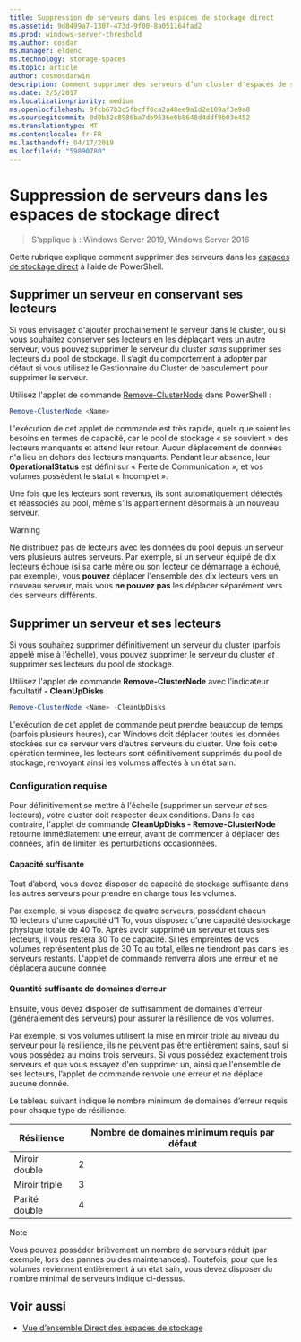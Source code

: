 ```yaml
---
title: Suppression de serveurs dans les espaces de stockage direct
ms.assetid: 9d8499a7-1307-473d-9f00-8a051164fad2
ms.prod: windows-server-threshold
ms.author: cosdar
ms.manager: eldenc
ms.technology: storage-spaces
ms.topic: article
author: cosmosdarwin
description: Comment supprimer des serveurs d’un cluster d'espaces de stockage direct dans Windows Server.
ms.date: 2/5/2017
ms.localizationpriority: medium
ms.openlocfilehash: 9fcb67b3c5fbcff0ca2a48ee9a1d2e109af3e9a8
ms.sourcegitcommit: 0d0b32c8986ba7db9536e0b8648d4ddf9b03e452
ms.translationtype: MT
ms.contentlocale: fr-FR
ms.lasthandoff: 04/17/2019
ms.locfileid: "59890780"
---
```

# <a name="removing-servers-in-storage-spaces-direct"></a>Suppression de serveurs dans les espaces de stockage direct

>S’applique à : Windows Server 2019, Windows Server 2016

Cette rubrique explique comment supprimer des serveurs dans les [espaces de stockage direct](storage-spaces-direct-overview.md) à l’aide de PowerShell.

## <a name="remove-a-server-but-leave-its-drives"></a>Supprimer un serveur en conservant ses lecteurs

Si vous envisagez d'ajouter prochainement le serveur dans le cluster, ou si vous souhaitez conserver ses lecteurs en les déplaçant vers un autre serveur, vous pouvez supprimer le serveur du cluster *sans* supprimer ses lecteurs du pool de stockage. Il s’agit du comportement à adopter par défaut si vous utilisez le Gestionnaire du Cluster de basculement pour supprimer le serveur.

Utilisez l'applet de commande [Remove-ClusterNode](https://technet.microsoft.com/library/hh847251.aspx) dans PowerShell :

```PowerShell
Remove-ClusterNode <Name>
```

L'exécution de cet applet de commande est très rapide, quels que soient les besoins en termes de capacité, car le pool de stockage « se souvient » des lecteurs manquants et attend leur retour. Aucun déplacement de données n'a lieu en dehors des lecteurs manquants. Pendant leur absence, leur **OperationalStatus** est défini sur « Perte de Communication », et vos volumes possèdent le statut « Incomplet ».

Une fois que les lecteurs sont revenus, ils sont automatiquement détectés et réassociés au pool, même s’ils appartiennent désormais à un nouveau serveur.

   >[!WARNING]
   > Ne distribuez pas de lecteurs avec les données du pool depuis un serveur vers plusieurs autres serveurs. Par exemple, si un serveur équipé de dix lecteurs échoue (si sa carte mère ou son lecteur de démarrage a échoué, par exemple), vous **pouvez** déplacer l'ensemble des dix lecteurs vers un nouveau serveur, mais vous **ne pouvez pas** les déplacer séparément vers des serveurs différents.

## <a name="remove-a-server-and-its-drives"></a>Supprimer un serveur et ses lecteurs

Si vous souhaitez supprimer définitivement un serveur du cluster (parfois appelé mise à l’échelle), vous pouvez supprimer le serveur du cluster *et* supprimer ses lecteurs du pool de stockage.

Utilisez l'applet de commande **Remove-ClusterNode** avec l’indicateur facultatif **- CleanUpDisks** :

```PowerShell
Remove-ClusterNode <Name> -CleanUpDisks
```

L'exécution de cet applet de commande peut prendre beaucoup de temps (parfois plusieurs heures), car Windows doit déplacer toutes les données stockées sur ce serveur vers d’autres serveurs du cluster. Une fois cette opération terminée, les lecteurs sont définitivement supprimés du pool de stockage, renvoyant ainsi les volumes affectés à un état sain.

### <a name="requirements"></a>Configuration requise

Pour définitivement se mettre à l'échelle (supprimer un serveur *et* ses lecteurs), votre cluster doit respecter deux conditions. Dans le cas contraire, l'applet de commande **CleanUpDisks - Remove-ClusterNode** retourne immédiatement une erreur, avant de commencer à déplacer des données, afin de limiter les perturbations occasionnées.

#### <a name="enough-capacity"></a>Capacité suffisante

Tout d’abord, vous devez disposer de capacité de stockage suffisante dans les autres serveurs pour prendre en charge tous les volumes.

Par exemple, si vous disposez de quatre serveurs, possédant chacun 10 lecteurs d'une capacité d'1 To, vous disposez d'une capacité destockage physique totale de 40 To. Après avoir supprimé un serveur et tous ses lecteurs, il vous restera 30 To de capacité. Si les empreintes de vos volumes représentent plus de 30 To au total, elles ne tiendront pas dans les serveurs restants. L'applet de commande renverra alors une erreur et ne déplacera aucune donnée.

#### <a name="enough-fault-domains"></a>Quantité suffisante de domaines d’erreur

Ensuite, vous devez disposer de suffisamment de domaines d’erreur (généralement des serveurs) pour assurer la résilience de vos volumes.

Par exemple, si vos volumes utilisent la mise en miroir triple au niveau du serveur pour la résilience, ils ne peuvent pas être entièrement sains, sauf si vous possédez au moins trois serveurs. Si vous possédez exactement trois serveurs et que vous essayez d'en supprimer un, ainsi que l'ensemble de ses lecteurs, l’applet de commande renvoie une erreur et ne déplace aucune donnée.

Le tableau suivant indique le nombre minimum de domaines d’erreur requis pour chaque type de résilience.

|    Résilience          |    Nombre de domaines minimum requis par défaut   |
|------------------------|-------------------------------------|
|    Miroir double      |    2                                |
|    Miroir triple    |    3                                |
|    Parité double         |    4                                |

   >[!NOTE]
   > Vous pouvez posséder brièvement un nombre de serveurs réduit (par exemple, lors des pannes ou des maintenances). Toutefois, pour que les volumes reviennent entièrement à un état sain, vous devez disposer du nombre minimal de serveurs indiqué ci-dessus.

## <a name="see-also"></a>Voir aussi

- [Vue d’ensemble Direct des espaces de stockage](storage-spaces-direct-overview.md)
